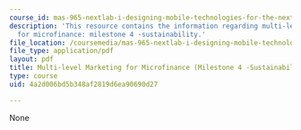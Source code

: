 ```yaml
---
course_id: mas-965-nextlab-i-designing-mobile-technologies-for-the-next-billion-users-fall-2008
description: 'This resource contains the information regarding multi-level marketing
  for microfinance: milestone 4 -sustainability.'
file_location: /coursemedia/mas-965-nextlab-i-designing-mobile-technologies-for-the-next-billion-users-fall-2008/4a2d006bd5b348af2819d6ea90690d27_MITMAS_965F08_money_m4.pdf
file_type: application/pdf
layout: pdf
title: Multi-level Marketing for Microfinance (Milestone 4 -Sustainability)
type: course
uid: 4a2d006bd5b348af2819d6ea90690d27

---
```

None